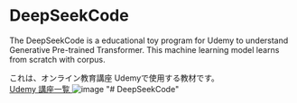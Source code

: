 # DeepSeekCode
The DeepSeekCode is a educational toy program for Udemy to understand Generative Pre-trained Transformer.
This machine learning model learns from scratch with corpus.


これは、オンライン教育講座 Udemyで使用する教材です。<br>
<a href="https://www.udemy.com/user/cun-shan-kang-shi/"> Udemy 講座一覧 </a>
![image](https://github.com/Michi-123/whiteGPT/assets/26673104/ebaef234-44dc-4cd4-beb8-f4321e445bd9)
"# DeepSeekCode" 
